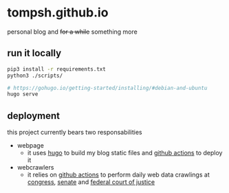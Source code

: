 # tompsh.github.io

personal blog and ~~for a while~~ something more

## run it locally
```bash
pip3 install -r requirements.txt
python3 ./scripts/
```

```bash
# https://gohugo.io/getting-started/installing/#debian-and-ubuntu
hugo serve
```

## deployment
this project currently bears two responsabilities
- webpage
  - it uses [hugo](https://gohugo.io/) to build my blog static files and [github actions](https://github.com/tompsh/tompsh.github.io/blob/main/.github/workflows/gh-pages.yml) to deploy it 
- webcrawlers
  - it relies on [github actions](https://github.com/tompsh/tompsh.github.io/blob/main/.github/workflows/update-contacts.yml) to perform daily web data crawlings at [congress](https://www.camara.leg.br/), [senate](https://www25.senado.leg.br/) and [federal court of justice]()
